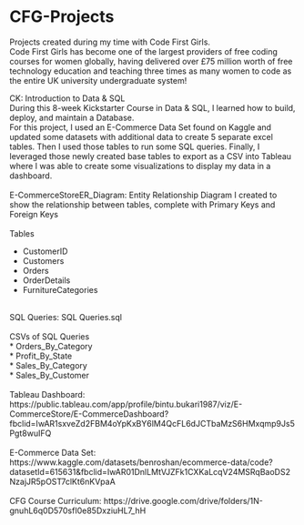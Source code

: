 # CFG-Projects
Projects created during my time with Code First Girls. <br /> 
Code First Girls has become one of the largest providers of free coding courses for women globally, having delivered over £75 million worth of free technology education and teaching three times as many women to code as the entire UK university undergraduate system!

CK: Introduction to Data & SQL <br /> 
During this 8-week Kickstarter Course in Data & SQL, I learned how to build, deploy, and maintain a Database. <br /> 
For this project, I used an E-Commerce Data Set found on Kaggle and updated some datasets with additional data to create 5 separate excel tables. Then I used those tables to run some SQL queries. Finally, I leveraged those newly created base tables to export as a CSV into Tableau where I was able to create some visualizations to display my data in a dashboard.
<br /> 
<br /> 
E-CommerceStoreER_Diagram: Entity Relationship Diagram I created to show the relationship between tables, complete with Primary Keys and Foreign Keys
<br /> 
<br /> 
Tables
* CustomerID
* Customers
* Orders
* OrderDetails
* FurnitureCategories
<br /> 
SQL Queries: SQL Queries.sql <br /> 
<br /> 
CSVs of SQL Queries <br /> 
* Orders_By_Category <br /> 
* Profit_By_State <br /> 
* Sales_By_Category <br /> 
* Sales_By_Customer
<br />
<br /> 
Tableau Dashboard: https://public.tableau.com/app/profile/bintu.bukari1987/viz/E-CommerceStore/E-CommerceDashboard?fbclid=IwAR1sxveZd2FBM4oYpKxBY6lM4QcFL6dJCTbaMzS6HMxqmp9Js5Pgt8wuIFQ
<br /> 
<br /> 
E-Commerce Data Set: https://www.kaggle.com/datasets/benroshan/ecommerce-data/code?datasetId=615631&fbclid=IwAR01DnlLMtVJZFk1CXKaLcqV24MSRqBaoDS2NzajJR5pOST7clKt6nKVpaA
<br />
<br /> 
CFG Course Curriculum: https://drive.google.com/drive/folders/1N-gnuhL6q0D570sfI0e85DxziuHL7_hH


